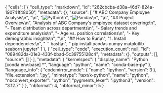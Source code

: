 {
 "cells": [
  {
   "cell_type": "markdown",
   "id": "262cbcba-d38a-46d7-824a-190741f48d50",
   "metadata": {},
   "source": [
    "# ABC Company Employee Analysis\n",
    "\n",
    "![Python](https://img.shields.io/badge/python-3.8%2B-blue)\n",
    "![Pandas](https://img.shields.io/badge/pandas-1.3%2B-brightgreen)\n",
    "\n",
    "## Project Overview\n",
    "Analysis of ABC Company's employee dataset covering:\n",
    "- Team distribution across departments\n",
    "- Salary trends and expenditure analysis\n",
    "- Age vs. position correlations\n",
    "- Key demographic insights\n",
    "\n",
    "## How to Run\n",
    "1. Install dependencies:\n",
    "   ```bash\n",
    "   pip install pandas numpy matplotlib seaborn jupyter"
   ]
  },
  {
   "cell_type": "code",
   "execution_count": null,
   "id": "089482da-01e3-433f-bbad-5c39755128c4",
   "metadata": {},
   "outputs": [],
   "source": []
  }
 ],
 "metadata": {
  "kernelspec": {
   "display_name": "Python [conda env:base] *",
   "language": "python",
   "name": "conda-base-py"
  },
  "language_info": {
   "codemirror_mode": {
    "name": "ipython",
    "version": 3
   },
   "file_extension": ".py",
   "mimetype": "text/x-python",
   "name": "python",
   "nbconvert_exporter": "python",
   "pygments_lexer": "ipython3",
   "version": "3.12.7"
  }
 },
 "nbformat": 4,
 "nbformat_minor": 5
}
